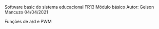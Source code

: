 Software basic do sistema educacional FR13 Módulo básico Autor: Geison Mancuzo 04/04/2021

Funções de a/d e PWM